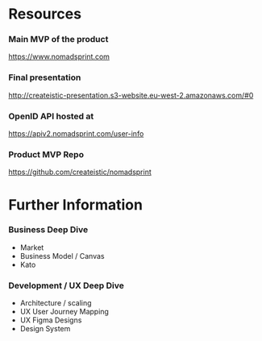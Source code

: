 # Resources

### Main MVP of the product
https://www.nomadsprint.com

### Final presentation
http://createistic-presentation.s3-website.eu-west-2.amazonaws.com/#0

### OpenID API hosted at
https://apiv2.nomadsprint.com/user-info

### Product MVP Repo
https://github.com/createistic/nomadsprint

# Further Information

### Business Deep Dive
* Market
* Business Model / Canvas
* Kato

### Development / UX Deep Dive
* Architecture / scaling
* UX User Journey Mapping
* UX Figma Designs
* Design System
